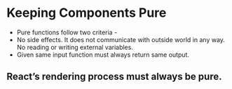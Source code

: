 # Keeping Components Pure

- Pure functions follow two criteria -
- No side effects. It does not communicate with outside world in any way. No reading or writing external variables.
- Given same input function must always return same output.

## React’s rendering process must always be pure.

